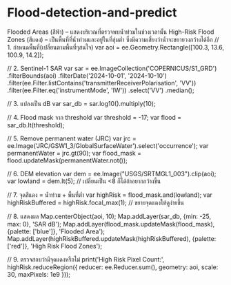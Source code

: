 # Flood-detection-and-predict
Flooded Areas (สีฟ้า) – แสดงบริเวณที่ตรวจพบน้ำท่วมในช่วงเวลานั้น 
High-Risk Flood Zones (สีแดง) – เป็นพื้นที่ที่น้ำท่วมและอยู่ในที่ลุ่มต่ำ ซึ่งมีความเสี่ยงว่าน้ำจะขยายวงกว้างได้อีก
// 1. กำหนดพื้นที่(เปลี่ยนตามพื้นที่ๆสนใจ)
var aoi = ee.Geometry.Rectangle([100.3, 13.6, 100.9, 14.2]);

// 2. Sentinel-1 SAR
var sar = ee.ImageCollection('COPERNICUS/S1_GRD')
  .filterBounds(aoi)
  .filterDate('2024-10-01', '2024-10-10')
  .filter(ee.Filter.listContains('transmitterReceiverPolarisation', 'VV'))
  .filter(ee.Filter.eq('instrumentMode', 'IW'))
  .select('VV')
  .median();

// 3. แปลงเป็น dB
var sar_db = sar.log10().multiply(10);

// 4. Flood mask จาก threshold
var threshold = -17;
var flood = sar_db.lt(threshold);

// 5. Remove permanent water (JRC)
var jrc = ee.Image('JRC/GSW1_3/GlobalSurfaceWater').select('occurrence');
var permanentWater = jrc.gt(90);
var flood_mask = flood.updateMask(permanentWater.not());

// 6. DEM elevation
var dem = ee.Image("USGS/SRTMGL1_003").clip(aoi);
var lowland = dem.lt(5);  // เปลี่ยนเป็น <8 ก็ได้ถ้าอยากกว้างขึ้น

// 7. จุดสีแดง = น้ำท่วม + พื้นที่ต่ำ
var highRisk = flood_mask.and(lowland);
var highRiskBuffered = highRisk.focal_max(1);  // ขยายจุดแดงให้ดูง่ายขึ้น

// 8. แสดงผล
Map.centerObject(aoi, 10);
Map.addLayer(sar_db, {min: -25, max: 0}, 'SAR dB');
Map.addLayer(flood_mask.updateMask(flood_mask), {palette: ['blue']}, 'Flooded Area');
Map.addLayer(highRiskBuffered.updateMask(highRiskBuffered), {palette: ['red']}, 'High Risk Flood Zones');

// 9. ตรวจสอบว่ามีจุดแดงหรือไม่
print('High Risk Pixel Count:', highRisk.reduceRegion({
  reducer: ee.Reducer.sum(),
  geometry: aoi,
  scale: 30,
  maxPixels: 1e9
}));
